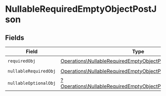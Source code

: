 # NullableRequiredEmptyObjectPostJson


## Fields

| Field                                                                                                                                           | Type                                                                                                                                            | Required                                                                                                                                        | Description                                                                                                                                     |
| ----------------------------------------------------------------------------------------------------------------------------------------------- | ----------------------------------------------------------------------------------------------------------------------------------------------- | ----------------------------------------------------------------------------------------------------------------------------------------------- | ----------------------------------------------------------------------------------------------------------------------------------------------- |
| `requiredObj`                                                                                                                                   | [Operations\NullableRequiredEmptyObjectPostRequiredObj](../../Models/Operations/NullableRequiredEmptyObjectPostRequiredObj.md)                  | :heavy_check_mark:                                                                                                                              | N/A                                                                                                                                             |
| `nullableRequiredObj`                                                                                                                           | [Operations\NullableRequiredEmptyObjectPostNullableRequiredObj](../../Models/Operations/NullableRequiredEmptyObjectPostNullableRequiredObj.md)  | :heavy_check_mark:                                                                                                                              | N/A                                                                                                                                             |
| `nullableOptionalObj`                                                                                                                           | [?Operations\NullableRequiredEmptyObjectPostNullableOptionalObj](../../Models/Operations/NullableRequiredEmptyObjectPostNullableOptionalObj.md) | :heavy_minus_sign:                                                                                                                              | N/A                                                                                                                                             |